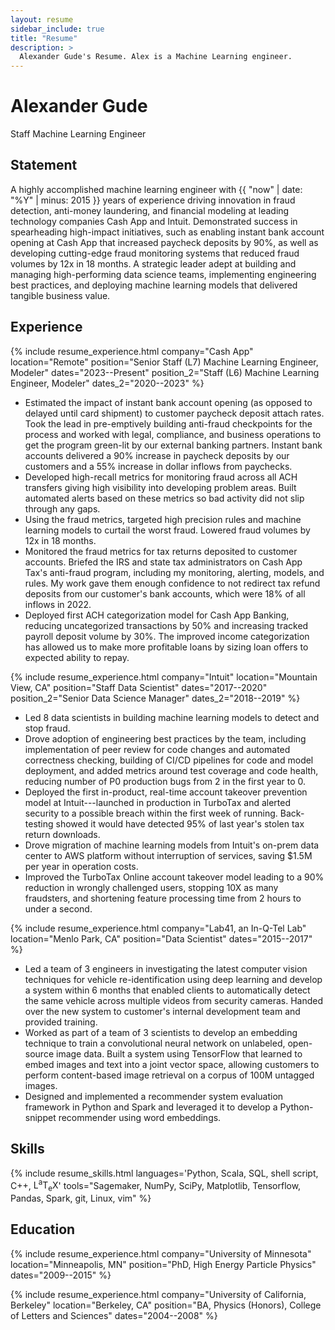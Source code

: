 ```yaml
---
layout: resume
sidebar_include: true
title: "Resume"
description: >
  Alexander Gude's Resume. Alex is a Machine Learning engineer.
---
```


# Alexander Gude

<div class="subtitle">Staff Machine Learning Engineer</div>

## Statement

A highly accomplished machine learning engineer with {{ "now" | date: "%Y" |
minus: 2015 }} years of experience driving innovation in fraud detection,
anti-money laundering, and financial modeling at leading technology companies
Cash App and Intuit. Demonstrated success in spearheading high-impact
initiatives, such as enabling instant bank account opening at Cash App that
increased paycheck deposits by 90%, as well as developing cutting-edge fraud
monitoring systems that reduced fraud volumes by 12x in 18 months. A strategic
leader adept at building and managing high-performing data science teams,
implementing engineering best practices, and deploying machine learning models
that delivered tangible business value.

## Experience

{% include resume_experience.html
  company="Cash App"
  location="Remote"
  position="Senior Staff (L7) Machine Learning Engineer, Modeler"
  dates="2023--Present"
  position_2="Staff (L6) Machine Learning Engineer, Modeler"
  dates_2="2020--2023"
%}

- Estimated the impact of instant bank account opening (as opposed to delayed
  until card shipment) to customer paycheck deposit attach rates. Took the
  lead in pre-emptively building anti-fraud checkpoints for the process and
  worked with legal, compliance, and business operations to get the program
  green-lit by our external banking partners. Instant bank accounts delivered
  a 90% increase in paycheck deposits by our customers and a 55% increase in
  dollar inflows from paychecks.
- Developed high-recall metrics for monitoring fraud across all ACH transfers
  giving high visibility into developing problem areas. Built automated alerts
  based on these metrics so bad activity did not slip through any gaps.
- Using the fraud metrics, targeted high precision rules and machine learning
  models to curtail the worst fraud. Lowered fraud volumes by 12x in 18
  months.
- Monitored the fraud metrics for tax returns deposited to customer accounts.
  Briefed the IRS and state tax administrators on Cash App Tax's anti-fraud
  program, including my monitoring, alerting, models, and rules. My work gave
  them enough confidence to not redirect tax refund deposits from our
  customer's bank accounts, which were 18% of all inflows in 2022.
- Deployed first ACH categorization model for Cash App Banking, reducing
  uncategorized transactions by 50% and increasing tracked payroll deposit
  volume by 30%. The improved income categorization has allowed us to make
  more profitable loans by sizing loan offers to expected ability to repay.

{% include resume_experience.html
  company="Intuit"
  location="Mountain View, CA"
  position="Staff Data Scientist"
  dates="2017--2020"
  position_2="Senior Data Science Manager"
  dates_2="2018--2019"
%}

- Led 8 data scientists in building machine learning models to detect and stop
  fraud.
- Drove adoption of engineering best practices by the team, including
  implementation of peer review for code changes and automated correctness
  checking, building of CI/CD pipelines for code and model deployment, and
  added metrics around test coverage and code health, reducing number of P0
  production bugs from 2 in the first year to 0.
- Deployed the first in-product, real-time account takeover prevention model
  at Intuit---launched in production in TurboTax and alerted security to a
  possible breach within the first week of running. Back-testing showed it
  would have detected 95% of last year's stolen tax return downloads.
- Drove migration of machine learning models from Intuit's on-prem data center
  to AWS platform without interruption of services, saving $1.5M per year in
  operation costs.
- Improved the TurboTax Online account takeover model leading to a 90%
  reduction in wrongly challenged users, stopping 10X as many fraudsters, and
  shortening feature processing time from 2 hours to under a second.

{% include resume_experience.html
  company="Lab41, an In-Q-Tel Lab"
  location="Menlo Park, CA"
  position="Data Scientist"
  dates="2015--2017"
%}

- Led a team of 3 engineers in investigating the latest computer vision
  techniques for vehicle re-identification using deep learning and develop a
  system within 6 months that enabled clients to automatically detect the same
  vehicle across multiple videos from security cameras. Handed over the new
  system to customer's internal development team and provided training.
- Worked as part of a team of 3 scientists to develop an embedding technique
  to train a convolutional neural network on unlabeled, open-source image
  data. Built a system using TensorFlow that learned to embed images and text
  into a joint vector space, allowing customers to perform content-based image
  retrieval on a corpus of 100M untagged images.
- Designed and implemented a recommender system evaluation framework in Python
  and Spark and leveraged it to develop a Python-snippet recommender using
  word embeddings.

## Skills

{% include resume_skills.html
  languages='Python, Scala, SQL, shell script, C++, <span class="latex">L<sup>a</sup>T<sub>e</sub>X</span>'
  tools="Sagemaker, NumPy, SciPy, Matplotlib, Tensorflow, Pandas, Spark, git, Linux, vim"
%}

## Education

{% include resume_experience.html
  company="University of Minnesota"
  location="Minneapolis, MN"
  position="PhD, High Energy Particle Physics"
  dates="2009--2015"
%}

{% include resume_experience.html
  company="University of California, Berkeley"
  location="Berkeley, CA"
  position="BA, Physics (Honors), College of Letters and Sciences"
  dates="2004--2008"
%}
